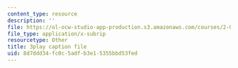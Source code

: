 ```yaml
---
content_type: resource
description: ''
file: https://ol-ocw-studio-app-production.s3.amazonaws.com/courses/2-003sc-engineering-dynamics-fall-2011/8d7ddd34fc0c5adfb3e15355bbd53fed_iMz0LiqjFmE.vtt
file_type: application/x-subrip
resourcetype: Other
title: 3play caption file
uid: 8d7ddd34-fc0c-5adf-b3e1-5355bbd53fed
---
```


